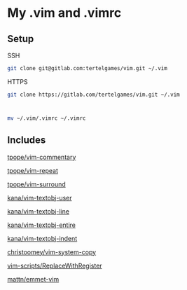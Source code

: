 # My .vim and .vimrc

## Setup
SSH
```bash
git clone git@gitlab.com:tertelgames/vim.git ~/.vim
```
HTTPS
```bash
git clone https://gitlab.com/tertelgames/vim.git ~/.vim
```
#

```bash
mv ~/.vim/.vimrc ~/.vimrc
```


## Includes

[tpope/vim-commentary](https://github.com/tpope/vim-commentary)

[tpope/vim-repeat](https://github.com/tpope/vim-repeat)

[tpope/vim-surround](https://github.com/tpope/vim-surround)


[kana/vim-textobj-user](https://github.com/kana/vim-textobj-user)

[kana/vim-textobj-line](https://github.com/kana/vim-textobj-line)

[kana/vim-textobj-entire](https://github.com/kana/vim-textobj-entire)

[kana/vim-textobj-indent](https://github.com/kana/vim-textobj-indent)


[christoomey/vim-system-copy](https://github.com/christoomey/vim-system-copy)


[vim-scripts/ReplaceWithRegister](https://github.com/vim-scripts/ReplaceWithRegister)

[mattn/emmet-vim](https://github.com/mattn/emmet-vim)
